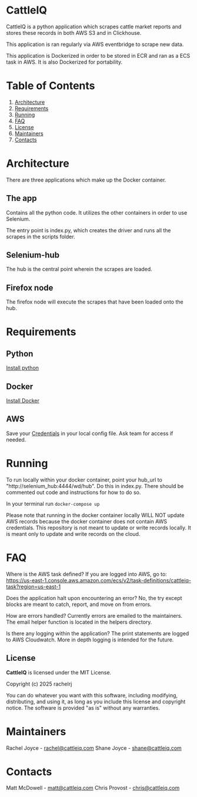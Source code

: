 # CattleIQ

CattleIQ is a python application which scrapes cattle market reports and stores these records in both AWS S3 and in Clickhouse.

This application is ran regularly via AWS eventbridge to scrape new data.

This application is Dockerized in order to be stored in ECR and ran as a ECS task in AWS. It is also Dockerized for portability.

# Table of Contents

1. [Architecture](#architecture)
2. [Requirements](#requirements)
3. [Running](#running)
4. [FAQ](#faq)
5. [License](#License)
6. [Maintainers](#maintainers)
7. [Contacts](#contacts)

# Architecture

There are three applications which make up the Docker container.

## The app

Contains all the python code. It utilizes the other containers in order to use Selenium.

The entry point is index.py, which creates the driver and runs all the scrapes in the scripts folder.

## Selenium-hub

The hub is the central point wherein the scrapes are loaded.

## Firefox node

The firefox node will execute the scrapes that have been loaded onto the hub.

# Requirements

## Python

[Install python](https://www.python.org/downloads/)

## Docker

[Install Docker](https://docs.docker.com/get-docker/)

## AWS

Save your [Credentials](https://docs.aws.amazon.com/cli/latest/userguide/cli-configure-files.html) in your local config file. Ask team for access if needed.

# Running

To run locally within your docker container, point your hub_url to "http://selenium_hub:4444/wd/hub". Do this in index.py. There should be commented out code and instructions for how to do so.

In your terminal run `docker-compose up`

Please note that running in the docker container locally WILL NOT update AWS records because the docker container does not contain AWS credentials. This repository is not meant to update or write records locally. It is meant only to update and write records on the cloud.

# FAQ

Where is the AWS task defined? If you are logged into AWS, go to: https://us-east-1.console.aws.amazon.com/ecs/v2/task-definitions/cattleiq-task?region=us-east-1

Does the application halt upon encountering an error? No, the try except blocks are meant to catch, report, and move on from errors.

How are errors handled? Currently errors are emailed to the maintainers. The email helper function is located in the helpers directory.

Is there any logging within the application? The print statements are logged to AWS Cloudwatch. More in depth logging is intended for the future.

## License

**CattleIQ** is licensed under the MIT License.

Copyright (c) 2025 rachelrj

You can do whatever you want with this software, including modifying, distributing, and using it, as long as you include this license and copyright notice. The software is provided "as is" without any warranties.

# Maintainers

Rachel Joyce - rachel@cattleiq.com
Shane Joyce - shane@cattleiq.com

# Contacts

Matt McDowell - matt@cattleiq.com
Chris Provost - chris@cattleiq.com
